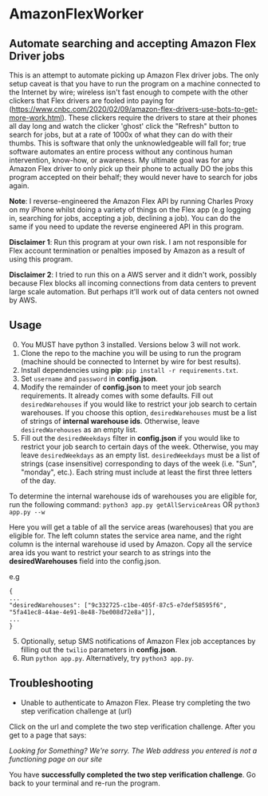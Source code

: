 # AmazonFlexWorker #
## Automate searching and accepting Amazon Flex Driver jobs ##

This is an attempt to automate picking up Amazon Flex driver jobs. The only setup caveat is that you have to run the program on a machine connected to the Internet by wire; wireless isn't fast enough to compete with the other clickers that Flex drivers are fooled into paying for (https://www.cnbc.com/2020/02/09/amazon-flex-drivers-use-bots-to-get-more-work.html). These clickers require the drivers to stare at their phones all day long and watch the clicker 'ghost' click the "Refresh" button to search for jobs, but at a rate of 1000x of what they can do with their thumbs. This is software that only the unknowledgeable will fall for; true software automates an entire process without any continous human intervention, know-how, or awareness. My ultimate goal was for any Amazon Flex driver to only pick up their phone to actually DO the jobs this program accepted on their behalf; they would never have to search for jobs again. 

**Note**: I reverse-engineered the Amazon Flex API by running Charles Proxy on my iPhone whilst doing a variety of things on the Flex app (e.g logging in, searching for jobs, accepting a job, declining a job). You can do the same if you need to update the reverse engineered API in this program.

**Disclaimer 1**: Run this program at your own risk. I am not responsible for Flex account termination or penalties imposed by Amazon as a result of using this program. 

**Disclaimer 2**: I tried to run this on a AWS server and it didn't work, possibly because Flex blocks all incoming connections from data centers to prevent large scale automation. But perhaps it'll work out of data centers not owned by AWS. 

## Usage ##

0. You MUST have python 3 installed. Versions below 3 will not work.  
1. Clone the repo to the machine you will be using to run the program (machine should be connected to Internet by wire for best results).
2. Install dependencies using **pip**: `pip install -r requirements.txt`.
3. Set `username` and `password` in **config.json**.
4. Modify the remainder of **config.json** to meet your job search requirements. It already comes with some defaults. Fill out `desiredWarehouses` if you would like to restrict your job search to certain warehouses. If you choose this option, 
`desiredWarehouses` must be a list of strings of **internal warehouse ids**. Otherwise, leave `desiredWarehouses` as an empty list.
5. Fill out the `desiredWeekdays` filter in **config.json** if you would like to restrict your job search to certain days of the week. Otherwise, you may leave `desiredWeekdays` as an empty list. `desiredWeekdays` must be a list of strings (case insensitive) corresponding to days of the week (i.e. "Sun", "monday", etc.). Each string must include at least the first three letters of the day.

To determine the internal warehouse ids of warehouses you are eligible for, run the following command:
`python3 app.py getAllServiceAreas` OR `python3 app.py --w`

Here you will get a table of all the service areas (warehouses) that you are eligible for. The left column states the service area name, and the right column is the internal warehouse id used by Amazon. Copy all the service area ids you want to restrict your search to as strings into the **desiredWarehouses** field into the config.json. 

e.g
```
{
...
"desiredWarehouses": ["9c332725-c1be-405f-87c5-e7def58595f6", "5fa41ec8-44ae-4e91-8e48-7be008d72e8a"]],
...
}
```
5. Optionally, setup SMS notifications of Amazon Flex job acceptances by filling out the `twilio` parameters in  **config.json**.
6. Run `python app.py`. Alternatively, try `python3 app.py`.

## Troubleshooting ##

- Unable to authenticate to Amazon Flex. Please try completing the two step verification challenge at (url)

Click on the url and complete the two step verification challenge. After you get to a page that says:

_Looking for Something?
We're sorry. The Web address you entered is not a functioning page on our site_

You have **successfully completed the two step verification challenge**. Go back to your terminal and re-run the program.



